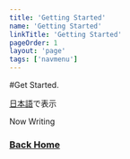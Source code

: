```yaml
---
title: 'Getting Started'
name: 'Getting Started'
linkTitle: 'Getting Started'
pageOrder: 1
layout: 'page'
tags: ['navmenu']
---
```


#Get Started.

[日本語](/pages/start-ja)で表示

Now Writing

### [Back Home](/)
